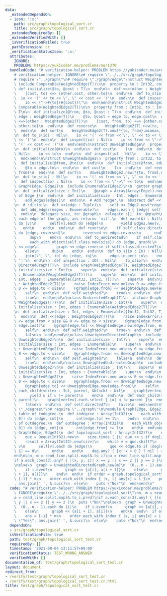 ```yaml
---
data:
  _extendedDependsOn:
  - icon: ':x:'
    path: src/graph/topological_sort.cr
    title: src/graph/topological_sort.cr
  _extendedRequiredBy: []
  _extendedVerifiedWith: []
  _isVerificationFailed: true
  _pathExtension: cr
  _verificationStatusIcon: ':x:'
  attributes:
    IGNORE: ''
    PROBLEM: https://yukicoder.me/problems/no/1370
  bundledCode: "# verification-helper: PROBLEM https://yukicoder.me/problems/no/1370\n\
    # verification-helper: IGNORE\n# require \"../../src/graph/topological_sort\"\n\
    # require \"../graph\"\n# require \"./graph/edge\"\nstruct WeightedEdge(T)\n \
    \ include Comparable(WeightedEdge(T))\n\n  property to : Int32, cost : T\n\n \
    \ def initialize(@to, @cost : T)\n  end\n\n  def <=>(other : WeightedEdge(T))\n\
    \    {cost, to} <=> {other.cost, other.to}\n  end\n\n  def to_s(io) : Nil\n  \
    \  io << '(' << to << \", \" << cost << ')'\n  end\n\n  def inspect(io) : Nil\n\
    \    io << \"->#{to}(#{cost})\"\n  end\nend\n\nstruct WeightedEdge2(T)\n  include\
    \ Comparable(WeightedEdge2(T))\n\n  property from : Int32, to : Int32, cost :\
    \ T\n\n  def initialize(@from, @to, @cost : T)\n  end\n\n  def initialize(@from,\
    \ edge : WeightedEdge(T))\n    @to, @cost = edge.to, edge.cost\n  end\n\n  def\
    \ <=>(other : WeightedEdge2(T))\n    {cost, from, to} <=> {other.cost, other.from,\
    \ other.to}\n  end\n\n  def reverse\n    WeightedEdge2(T).new(to, from, cost)\n\
    \  end\n\n  def sort\n    WeightedEdge2(T).new(*{to, from}.minmax, cost)\n  end\n\
    \n  def to_s(io) : Nil\n    io << '(' << from << \", \" << to << \", \" << cost\
    \ << ')'\n  end\n\n  def inspect(io) : Nil\n    io << from << \"->\" << to <<\
    \ '(' << cost << ')'\n  end\nend\n\nstruct UnweightedEdge\n  property to : Int32\n\
    \n  def initialize(@to)\n  end\n\n  def cost\n    1\n  end\n\n  def to_s(io) :\
    \ Nil\n    io << to\n  end\n\n  def inspect(io) : Nil\n    io << \"->\" << to\n\
    \  end\nend\n\nstruct UnweightedEdge2\n  property from : Int32, to : Int32\n\n\
    \  def initialize(@from, @to)\n  end\n\n  def initialize(@from, edge : UnweightedEdge)\n\
    \    @to = edge.to\n  end\n\n  def cost\n    1\n  end\n\n  def reverse\n    UnweightedEdge2.new(to,\
    \ from)\n  end\n\n  def sort\n    UnweightedEdge2.new(*{to, from}.minmax)\n  end\n\
    \n  def to_s(io) : Nil\n    io << '(' << from << \", \" << to << ')'\n  end\n\n\
    \  def inspect(io) : Nil\n    io << from << \"->\" << to\n  end\nend\n\nmodule\
    \ Graph(Edge, Edge2)\n  include Enumerable(Edge2)\n\n  getter graph : Array(Array(Edge))\n\
    \n  def initialize(size : Int)\n    @graph = Array(Array(Edge)).new(size) { []\
    \ of Edge }\n  end\n\n  def initialize(size : Int, edges : Enumerable)\n    initialize(size)\n\
    \    add_edges(edges)\n  end\n\n  # Add *edge*.\n  abstract def <<(edge : Edge2)\n\
    \n  # :ditto:\n  def <<(edge : Tuple)\n    self << Edge2.new(*edge)\n  end\n\n\
    \  def add_edges(edges : Enumerable)\n    edges.each { |edge| self << edge }\n\
    \  end\n\n  delegate size, to: @graph\n  delegate :[], to: @graph\n\n  # Yields\
    \ each edge of the graph, ans returns `nil`.\n  def each(&) : Nil\n    (0...size).each\
    \ do |v|\n      self[v].each do |edge|\n        yield Edge2.new(v, edge)\n   \
    \   end\n    end\n  end\n\n  def reverse\n    if self.class.directed?\n      each_with_object(self.class.new(size))\
    \ do |edge, reversed|\n        reversed << edge.reverse\n      end\n    else\n\
    \      dup\n    end\n  end\n\n  def to_undirected\n    if self.class.directed?\n\
    \      each_with_object(self.class.new(size)) do |edge, graph|\n        graph\
    \ << edge\n        graph << edge.reverse if self.class.directed?\n      end\n\
    \    else\n      dup\n    end\n  end\n\n  def to_s(io : IO) : Nil\n    io << '['\n\
    \    join(\", \", io) do |edge, io|\n      edge.inspect io\n    end\n    io <<\
    \ ']'\n  end\n\n  def inspect(io : IO) : Nil\n    to_s(io)\n  end\nend\n\nclass\
    \ DirectedGraph(T)\n  include Graph(WeightedEdge(T), WeightedEdge2(T))\n\n  def\
    \ initialize(size : Int)\n    super\n  end\n\n  def initialize(size : Int, edges\
    \ : Enumerable(WeightedEdge2(T)))\n    super\n  end\n\n  def initialize(size :\
    \ Int, edges : Enumerable({Int32, Int32, T}))\n    super\n  end\n\n  def <<(edge\
    \ : WeightedEdge2(T))\n    raise IndexError.new unless 0 <= edge.from < size &&\
    \ 0 <= edge.to < size\n    @graph[edge.from] << WeightedEdge.new(edge.to, edge.cost)\n\
    \    self\n  end\n\n  def self.weighted?\n    true\n  end\n\n  def self.directed?\n\
    \    true\n  end\nend\n\nclass UndirectedGraph(T)\n  include Graph(WeightedEdge(T),\
    \ WeightedEdge2(T))\n\n  def initialize(size : Int)\n    super\n  end\n\n  def\
    \ initialize(size : Int, edges : Enumerable(WeightedEdge2(T)))\n    super\n  end\n\
    \n  def initialize(size : Int, edges : Enumerable({Int32, Int32, T}))\n    super\n\
    \  end\n\n  def <<(edge : WeightedEdge2(T))\n    raise IndexError.new unless 0\
    \ <= edge.from < size && 0 <= edge.to < size\n    @graph[edge.from] << WeightedEdge.new(edge.to,\
    \ edge.cost)\n    @graph[edge.to] << WeightedEdge.new(edge.from, edge.cost)\n\
    \    self\n  end\n\n  def self.weighted?\n    true\n  end\n\n  def self.directed?\n\
    \    false\n  end\nend\n\nclass UnweightedDirectedGraph\n  include Graph(UnweightedEdge,\
    \ UnweightedEdge2)\n\n  def initialize(size : Int)\n    super\n  end\n\n  def\
    \ initialize(size : Int, edges : Enumerable)\n    super\n  end\n\n  def <<(edge\
    \ : UnweightedEdge2)\n    raise IndexError.new unless 0 <= edge.from < size &&\
    \ 0 <= edge.to < size\n    @graph[edge.from] << UnweightedEdge.new(edge.to)\n\
    \    self\n  end\n\n  def self.weighted?\n    false\n  end\n\n  def self.directed?\n\
    \    true\n  end\nend\n\nclass UnweightedUndirectedGraph\n  include Graph(UnweightedEdge,\
    \ UnweightedEdge2)\n\n  def initialize(size : Int)\n    super\n  end\n\n  def\
    \ initialize(size : Int, edges : Enumerable)\n    super\n  end\n\n  def <<(edge\
    \ : UnweightedEdge2)\n    raise IndexError.new unless 0 <= edge.from < size &&\
    \ 0 <= edge.to < size\n    @graph[edge.from] << UnweightedEdge.new(edge.to)\n\
    \    @graph[edge.to] << UnweightedEdge.new(edge.from)\n    self\n  end\n\n  def\
    \ each_child(vertex : Int, parent, &block) : Nil\n    graph[vertex].each do |u|\n\
    \      yield u if u != parent\n    end\n  end\n\n  def each_child(vertex : Int,\
    \ parent)\n    graph[vertex].each.select { |u| u != parent }\n  end\n\n  def self.weighted?\n\
    \    false\n  end\n\n  def self.directed?\n    false\n  end\nend\n\n# require\
    \ \"./degree\"\n# require \"../graph\"\n\nmodule Graph(Edge, Edge2)\n  # Returns\
    \ table of indegree.\n  def indegree : Array(Int32)\n    each_with_object(Array.new(size,\
    \ 0)) do |edge, cnt|\n      cnt[edge.to] += 1\n    end\n  end\n\n  # Returns table\
    \ of outdegree.\n  def outdegree : Array(Int32)\n    each_with_object(Array.new(size,\
    \ 0)) do |edge, cnt|\n      cnt[edge.from] += 1\n    end\n  end\nend\n\nmodule\
    \ Graph(Edge, Edge2)\n  def topological_sort : Array(Int32)?\n    deg = indegree\n\
    \    que = Deque(Int32).new\n    size.times { |i| que << i if deg[i] == 0 }\n\
    \    result = Array(Int32).new(size)\n    while v = que.shift?\n      result <<\
    \ v\n      self[v].each do |edge|\n        que << edge.to if (deg[edge.to] -=\
    \ 1) == 0\n      end\n    end\n    deg.any? { |x| x > 0 } ? nil : result\n  end\n\
    end\n\nn, m = read_line.split.map(&.to_i)\na = read_line.split.map(&.to_i.pred)\n\
    if a.each_cons(3).any? { |(x, y, z)| x == y || x == z || y == z }\n  puts \"No\"\
    \nelse\n  graph = UnweightedDirectedGraph.new(m)\n  (0...n - 1).each do |i|\n\
    \    if i.even?\n      graph << {a[i], a[i + 1]}\n    else\n      graph << {a[i\
    \ + 1], a[i]}\n    end\n  end\n  if order = graph.topological_sort\n    ans =\
    \ [-1] * m\n    order.each_with_index { |x, i| ans[x] = i }\n    puts \"Yes\"\
    , ans.join(' ', &.succ)\n  else\n    puts \"No\"\n  end\nend\n"
  code: "# verification-helper: PROBLEM https://yukicoder.me/problems/no/1370\n# verification-helper:\
    \ IGNORE\nrequire \"../../src/graph/topological_sort\"\nn, m = read_line.split.map(&.to_i)\n\
    a = read_line.split.map(&.to_i.pred)\nif a.each_cons(3).any? { |(x, y, z)| x ==\
    \ y || x == z || y == z }\n  puts \"No\"\nelse\n  graph = UnweightedDirectedGraph.new(m)\n\
    \  (0...n - 1).each do |i|\n    if i.even?\n      graph << {a[i], a[i + 1]}\n\
    \    else\n      graph << {a[i + 1], a[i]}\n    end\n  end\n  if order = graph.topological_sort\n\
    \    ans = [-1] * m\n    order.each_with_index { |x, i| ans[x] = i }\n    puts\
    \ \"Yes\", ans.join(' ', &.succ)\n  else\n    puts \"No\"\n  end\nend\n"
  dependsOn:
  - src/graph/topological_sort.cr
  isVerificationFile: true
  path: test/graph/topological_sort_test.cr
  requiredBy: []
  timestamp: '2021-08-04 13:11:57+09:00'
  verificationStatus: TEST_WRONG_ANSWER
  verifiedWith: []
documentation_of: test/graph/topological_sort_test.cr
layout: document
redirect_from:
- /verify/test/graph/topological_sort_test.cr
- /verify/test/graph/topological_sort_test.cr.html
title: test/graph/topological_sort_test.cr
---
```

